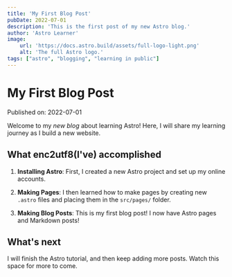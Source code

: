 ```yaml
---
title: 'My First Blog Post'
pubDate: 2022-07-01
description: 'This is the first post of my new Astro blog.'
author: 'Astro Learner'
image:
    url: 'https://docs.astro.build/assets/full-logo-light.png'
    alt: 'The full Astro logo.'
tags: ["astro", "blogging", "learning in public"]
---
```

# My First Blog Post

Published on: 2022-07-01

Welcome to my _new blog_ about learning Astro! Here, I will share my learning journey as I build a new website.

## What enc2utf8(I've) accomplished

1. **Installing Astro**: First, I created a new Astro project and set up my online accounts.

2. **Making Pages**: I then learned how to make pages by creating new `.astro` files and placing them in the `src/pages/` folder.

3. **Making Blog Posts**: This is my first blog post! I now have Astro pages and Markdown posts!

## What's next

I will finish the Astro tutorial, and then keep adding more posts. Watch this space for more to come.